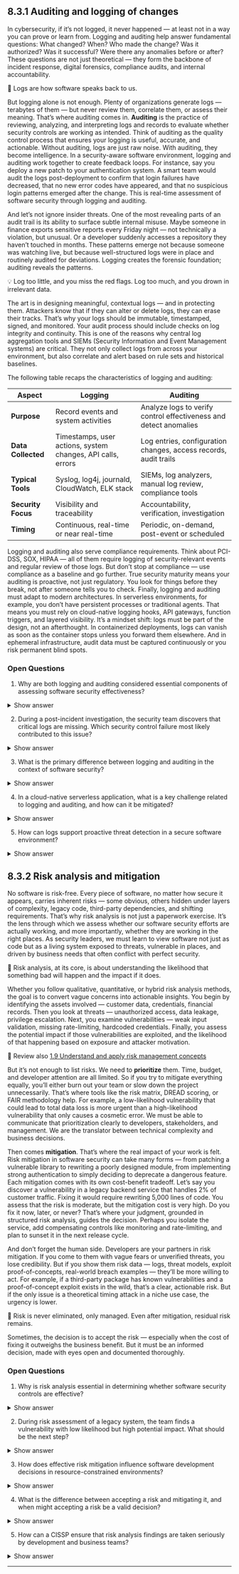 ## 8.3.1 Auditing and logging of changes ##

In cybersecurity, if it’s not logged, it never happened — at least not in a way you can prove or learn from. Logging and auditing help answer fundamental questions: What changed? When? Who made the change? Was it authorized? Was it successful? Were there any anomalies before or after? These questions are not just theoretical — they form the backbone of incident response, digital forensics, compliance audits, and internal accountability.

:necktie: Logs are how software speaks back to us.

But logging alone is not enough. Plenty of organizations generate logs — terabytes of them — but never review them, correlate them, or assess their meaning. That’s where auditing comes in. 
**Auditing** is the practice of reviewing, analyzing, and interpreting logs and records to evaluate whether security controls are working as intended. Think of auditing as the quality control process that ensures your logging is useful, accurate, and actionable. Without auditing, logs are just raw noise. With auditing, they become intelligence. In a security-aware software environment, logging and auditing work together to create feedback loops. For instance, say you deploy a new patch to your authentication system. A smart team would audit the logs post-deployment to confirm that login failures have decreased, that no new error codes have appeared, and that no suspicious login patterns emerged after the change. This is real-time assessment of software security through logging and auditing.

And let’s not ignore insider threats. One of the most revealing parts of an audit trail is its ability to surface subtle internal misuse. Maybe someone in finance exports sensitive reports every Friday night — not technically a violation, but unusual. Or a developer suddenly accesses a repository they haven’t touched in months. These patterns emerge not because someone was watching live, but because well-structured logs were in place and routinely audited for deviations. Logging creates the forensic foundation; auditing reveals the patterns.

:bulb: Log too little, and you miss the red flags. Log too much, and you drown in irrelevant data. 

The art is in designing meaningful, contextual logs — and in protecting them.  Attackers know that if they can alter or delete logs, they can erase their tracks. That’s why your logs should be immutable, timestamped, signed, and monitored. Your audit process should include checks on log integrity and continuity. This is one of the reasons why central log aggregation tools and SIEMs (Security Information and Event Management systems) are critical. They not only collect logs from across your environment, but also correlate and alert based on rule sets and historical baselines.

The following table recaps the characteristics of logging and auditing:

| Aspect           | Logging                                                 | Auditing                                                                 |
|------------------|---------------------------------------------------------|--------------------------------------------------------------------------|
| **Purpose**       | Record events and system activities                     | Analyze logs to verify control effectiveness and detect anomalies         |
| **Data Collected**| Timestamps, user actions, system changes, API calls, errors | Log entries, configuration changes, access records, audit trails         |
| **Typical Tools** | Syslog, log4j, journald, CloudWatch, ELK stack          | SIEMs, log analyzers, manual log review, compliance tools                |
| **Security Focus**| Visibility and traceability                            | Accountability, verification, investigation                              |
| **Timing**        | Continuous, real-time or near real-time                 | Periodic, on-demand, post-event or scheduled                             |

Logging and auditing also serve compliance requirements. Think about PCI-DSS, SOX, HIPAA — all of them require logging of security-relevant events and regular review of those logs. But don’t stop at compliance — use compliance as a baseline and go further. True security maturity means your auditing is proactive, not just regulatory. You look for things before they break, not after someone tells you to check. Finally, logging and auditing must adapt to modern architectures. In serverless environments, for example, you don’t have persistent processes or traditional agents. That means you must rely on cloud-native logging hooks, API gateways, function triggers, and layered visibility. It’s a mindset shift: logs must be part of the design, not an afterthought. In containerized deployments, logs can vanish as soon as the container stops unless you forward them elsewhere. And in ephemeral infrastructure, audit data must be captured continuously or you risk permanent blind spots.

### Open Questions ###

1. Why are both logging and auditing considered essential components of assessing software security effectiveness?
<details>
  <summary>Show answer</summary>
Because logging provides the raw, timestamped evidence of system activities and changes, while auditing interprets this data to evaluate whether security controls are functioning correctly and to detect anomalies or unauthorized behavior.
</details>

2. During a post-incident investigation, the security team discovers that critical logs are missing. Which security control failure most likely contributed to this issue?
<details>
  <summary>Show answer</summary>
The failure was likely due to inadequate log protection or retention policies — for example, logs were not centralized, not backed up, or not stored in an immutable format, allowing them to be deleted or overwritten by an attacker.
</details>

3. What is the primary difference between logging and auditing in the context of software security?
<details>
  <summary>Show answer</summary>
Logging refers to the automated recording of system events such as user actions and configuration changes, whereas auditing involves the manual or automated review and analysis of those logs to verify compliance, detect misuse, and improve security posture.
</details>

4. In a cloud-native serverless application, what is a key challenge related to logging and auditing, and how can it be mitigated?
<details>
  <summary>Show answer</summary>
A major challenge is the ephemeral nature of serverless functions, which do not persist long enough to retain local logs. This can be mitigated by forwarding logs in real-time to a centralized logging platform or cloud-native monitoring solution.
</details>

5. How can logs support proactive threat detection in a secure software environment?
<details>
  <summary>Show answer</summary>
By establishing baselines of normal activity and monitoring for deviations — such as unexpected user behavior, unusual access times, or configuration changes — logs can trigger alerts for potential threats before they escalate into breaches.
</details>


## 8.3.2 Risk analysis and mitigation ##

No software is risk-free. Every piece of software, no matter how secure it appears, carries inherent risks — some obvious, others hidden under layers of complexity, legacy code, third-party dependencies, and shifting requirements. That’s why risk analysis is not just a paperwork exercise. It’s the lens through which we assess whether our software security efforts are actually working, and more importantly, whether they are working in the right places. As security leaders, we must learn to view software not just as code but as a living system exposed to threats, vulnerable in places, and driven by business needs that often conflict with perfect security. 

:brain: Risk analysis, at its core, is about understanding the likelihood that something bad will happen and the impact if it does.

Whether you follow qualitative, quantitative, or hybrid risk analysis methods, the goal is to convert vague concerns into actionable insights. You begin by identifying the assets involved — customer data, credentials, financial records. Then you look at threats — unauthorized access, data leakage, privilege escalation. Next, you examine vulnerabilities — weak input validation, missing rate-limiting, hardcoded credentials. Finally, you assess the potential impact if those vulnerabilities are exploited, and the likelihood of that happening based on exposure and attacker motivation.

:link: Review also  [1.9 Understand and apply risk management concepts](https://github.com/lorenzoleonelli/CISSP-Zero-to-Hero/blob/main/DOMAIN1%3A%20Security%20and%20Risk%20Management/1.09%20Understand%20and%20apply%20risk%20management%20concepts.md#19-understand-and-apply-risk-management-concepts)

But it’s not enough to list risks. We need to **prioritize** them. Time, budget, and developer attention are all limited. So if you try to mitigate everything equally, you’ll either burn out your team or slow down the project unnecessarily. That’s where tools like the risk matrix, DREAD scoring, or FAIR methodology help. For example, a low-likelihood vulnerability that could lead to total data loss is more urgent than a high-likelihood vulnerability that only causes a cosmetic error. We must be able to communicate that prioritization clearly to developers, stakeholders, and management. We are the translator between technical complexity and business decisions.

Then comes **mitigation**. That’s where the real impact of your work is felt. Risk mitigation in software security can take many forms — from patching a vulnerable library to rewriting a poorly designed module, from implementing strong authentication to simply deciding to deprecate a dangerous feature. Each mitigation comes with its own cost-benefit tradeoff. Let’s say you discover a vulnerability in a legacy backend service that handles 2% of customer traffic. Fixing it would require rewriting 5,000 lines of code. You assess that the risk is moderate, but the mitigation cost is very high. Do you fix it now, later, or never? That’s where your judgment, grounded in structured risk analysis, guides the decision. Perhaps you isolate the service, add compensating controls like monitoring and rate-limiting, and plan to sunset it in the next release cycle. 

And don’t forget the human side. Developers are your partners in risk mitigation. If you come to them with vague fears or unverified threats, you lose credibility. But if you show them risk data — logs, threat models, exploit proof-of-concepts, real-world breach examples — they’ll be more willing to act. For example, if a third-party package has known vulnerabilities and a proof-of-concept exploit exists in the wild, that’s a clear, actionable risk. But if the only issue is a theoretical timing attack in a niche use case, the urgency is lower. 

:necktie: Risk is never eliminated, only managed. Even after mitigation, residual risk remains.

Sometimes, the decision is to accept the risk — especially when the cost of fixing it outweighs the business benefit. But it must be an informed decision, made with eyes open and documented thoroughly. 

### Open Questions ###

1. Why is risk analysis essential in determining whether software security controls are effective?
<details>
  <summary>Show answer</summary>
Because risk analysis provides structured insight into which vulnerabilities matter most by evaluating the likelihood and impact of potential threats, allowing teams to focus on the most significant risks rather than wasting resources on low-priority issues.
</details>

2. During risk assessment of a legacy system, the team finds a vulnerability with low likelihood but high potential impact. What should be the next step?
<details>
  <summary>Show answer</summary>
The next step is to evaluate cost-effective mitigation strategies, such as applying compensating controls or isolating the vulnerable component, while documenting the residual risk for potential acceptance if mitigation is not feasible immediately.
</details>

3. How does effective risk mitigation influence software development decisions in resource-constrained environments?
<details>
  <summary>Show answer</summary>
In environments with limited time and resources, risk mitigation helps prioritize fixes by focusing on the most dangerous vulnerabilities, ensuring that security efforts are aligned with actual threats and business objectives rather than treating all issues equally.
</details>

4. What is the difference between accepting a risk and mitigating it, and when might accepting a risk be a valid decision?
<details>
  <summary>Show answer</summary>
Accepting a risk means consciously deciding not to act on it, typically when the cost of mitigation outweighs the potential impact; it becomes valid when documented, approved at the right level, and residual risk is well understood and monitored.
</details>

5. How can a CISSP ensure that risk analysis findings are taken seriously by development and business teams?
<details>
  <summary>Show answer</summary>
By presenting risk findings with supporting data (e.g., threat modeling, business impact estimates, known exploits), translating technical language into business outcomes, and showing how mitigation aligns with both security goals and business continuity.
</details>

---
